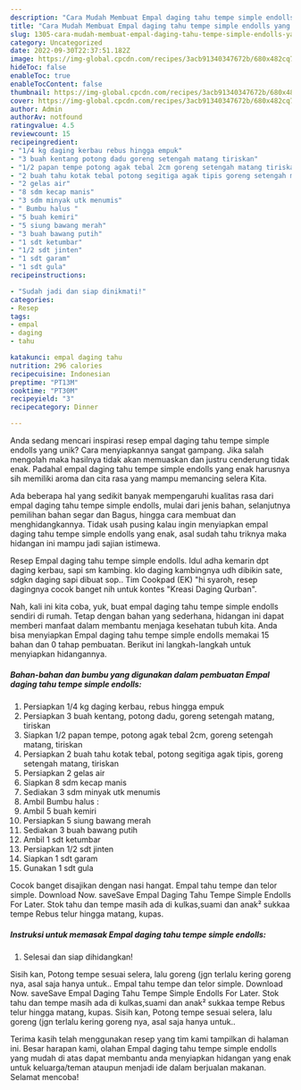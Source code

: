 ```yaml
---
description: "Cara Mudah Membuat Empal daging tahu tempe simple endolls yang Lezat Sekali"
title: "Cara Mudah Membuat Empal daging tahu tempe simple endolls yang Lezat Sekali"
slug: 1305-cara-mudah-membuat-empal-daging-tahu-tempe-simple-endolls-yang-lezat-sekali
category: Uncategorized
date: 2022-09-30T22:37:51.182Z
image: https://img-global.cpcdn.com/recipes/3acb91340347672b/680x482cq70/empal-daging-tahu-tempe-simple-endolls-foto-resep-utama.jpg
hideToc: false
enableToc: true
enableTocContent: false
thumbnail: https://img-global.cpcdn.com/recipes/3acb91340347672b/680x482cq70/empal-daging-tahu-tempe-simple-endolls-foto-resep-utama.jpg
cover: https://img-global.cpcdn.com/recipes/3acb91340347672b/680x482cq70/empal-daging-tahu-tempe-simple-endolls-foto-resep-utama.jpg
author: Admin
authorAv: notfound
ratingvalue: 4.5
reviewcount: 15
recipeingredient:
- "1/4 kg daging kerbau rebus hingga empuk"
- "3 buah kentang potong dadu goreng setengah matang tiriskan"
- "1/2 papan tempe potong agak tebal 2cm goreng setengah matang tiriskan"
- "2 buah tahu kotak tebal potong segitiga agak tipis goreng setengah matang tiriskan"
- "2 gelas air"
- "8 sdm kecap manis"
- "3 sdm minyak utk menumis"
- " Bumbu halus "
- "5 buah kemiri"
- "5 siung bawang merah"
- "3 buah bawang putih"
- "1 sdt ketumbar"
- "1/2 sdt jinten"
- "1 sdt garam"
- "1 sdt gula"
recipeinstructions:

- "Sudah jadi dan siap dinikmati!"
categories:
- Resep
tags:
- empal
- daging
- tahu

katakunci: empal daging tahu 
nutrition: 296 calories
recipecuisine: Indonesian
preptime: "PT13M"
cooktime: "PT30M"
recipeyield: "3"
recipecategory: Dinner

---
```





Anda sedang mencari inspirasi resep empal daging tahu tempe simple endolls yang unik? Cara menyiapkannya sangat gampang. Jika salah mengolah maka hasilnya tidak akan memuaskan dan justru cenderung tidak enak. Padahal empal daging tahu tempe simple endolls yang enak harusnya sih memiliki aroma dan cita rasa yang mampu memancing selera Kita.





Ada beberapa hal yang sedikit banyak mempengaruhi kualitas rasa dari empal daging tahu tempe simple endolls, mulai dari jenis bahan, selanjutnya pemilihan bahan segar dan Bagus, hingga cara membuat dan menghidangkannya. Tidak usah pusing kalau ingin menyiapkan empal daging tahu tempe simple endolls yang enak,      asal sudah tahu triknya maka hidangan ini mampu jadi sajian istimewa.














Resep Empal daging tahu tempe simple endolls. Idul adha kemarin dpt daging kerbau, sapi sm kambing. klo daging kambingnya udh dibikin sate, sdgkn daging sapi dibuat sop.. Tim Cookpad (EK) &#34;hi syaroh, resep dagingnya cocok banget nih untuk kontes &#34;Kreasi Daging Qurban&#34;.






Nah, kali ini kita coba, yuk, buat empal daging tahu tempe simple endolls sendiri di rumah. Tetap dengan bahan yang sederhana, hidangan ini dapat memberi manfaat dalam membantu menjaga kesehatan tubuh kita. Anda bisa menyiapkan Empal daging tahu tempe simple endolls memakai 15 bahan dan 0 tahap pembuatan. Berikut ini langkah-langkah untuk menyiapkan hidangannya.

<!--inarticleads1-->

##### Bahan-bahan dan bumbu yang digunakan dalam pembuatan Empal daging tahu tempe simple endolls:

1. Persiapkan 1/4 kg daging kerbau, rebus hingga empuk
1. Persiapkan 3 buah kentang, potong dadu, goreng setengah matang, tiriskan
1. Siapkan 1/2 papan tempe, potong agak tebal 2cm, goreng setengah matang, tiriskan
1. Persiapkan 2 buah tahu kotak tebal, potong segitiga agak tipis, goreng setengah matang, tiriskan
1. Persiapkan 2 gelas air
1. Siapkan 8 sdm kecap manis
1. Sediakan 3 sdm minyak utk menumis
1. Ambil  Bumbu halus :
1. Ambil 5 buah kemiri
1. Persiapkan 5 siung bawang merah
1. Sediakan 3 buah bawang putih
1. Ambil 1 sdt ketumbar
1. Persiapkan 1/2 sdt jinten
1. Siapkan 1 sdt garam
1. Gunakan 1 sdt gula


Cocok banget disajikan dengan nasi hangat. Empal tahu tempe dan telor simple. Download Now. saveSave Empal Daging Tahu Tempe Simple Endolls For Later. Stok tahu dan tempe masih ada di kulkas,suami dan anak² sukkaa tempe Rebus telur hingga matang, kupas. 

<!--inarticleads2-->

##### Instruksi untuk memasak Empal daging tahu tempe simple endolls:


1. Selesai dan siap dihidangkan!

Sisih kan, Potong tempe sesuai selera, lalu goreng (jgn terlalu kering goreng nya, asal saja hanya untuk.. Empal tahu tempe dan telor simple. Download Now. saveSave Empal Daging Tahu Tempe Simple Endolls For Later. Stok tahu dan tempe masih ada di kulkas,suami dan anak² sukkaa tempe Rebus telur hingga matang, kupas. Sisih kan, Potong tempe sesuai selera, lalu goreng (jgn terlalu kering goreng nya, asal saja hanya untuk.. 

Terima kasih telah menggunakan resep yang tim kami tampilkan di halaman ini. Besar harapan kami, olahan Empal daging tahu tempe simple endolls yang mudah di atas dapat membantu anda menyiapkan hidangan yang enak untuk keluarga/teman ataupun menjadi ide dalam berjualan makanan. Selamat mencoba!
